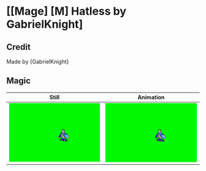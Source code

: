 # [\[Mage\] \[M\] Hatless by GabrielKnight]

## Credit

Made by {GabrielKnight}
	
## Magic

| Still | Animation |
| :---: | :-------: |
| ![Magic still](./Magic_000.png) | ![Magic animation](./Magic.gif) |

